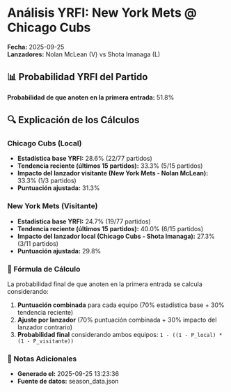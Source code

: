 # Análisis YRFI: New York Mets @ Chicago Cubs

**Fecha:** 2025-09-25  
**Lanzadores:** Nolan McLean (V) vs Shota Imanaga (L)

## 📊 Probabilidad YRFI del Partido

**Probabilidad de que anoten en la primera entrada:** 51.8%

## 🔍 Explicación de los Cálculos

### Chicago Cubs (Local)
- **Estadística base YRFI:** 28.6% (22/77 partidos)
- **Tendencia reciente (últimos 15 partidos):** 33.3% (5/15 partidos)
- **Impacto del lanzador visitante (New York Mets - Nolan McLean):** 33.3% (1/3 partidos)
- **Puntuación ajustada:** 31.3%

### New York Mets (Visitante)
- **Estadística base YRFI:** 24.7% (19/77 partidos)
- **Tendencia reciente (últimos 15 partidos):** 40.0% (6/15 partidos)
- **Impacto del lanzador local (Chicago Cubs - Shota Imanaga):** 27.3% (3/11 partidos)
- **Puntuación ajustada:** 29.8%

### 📝 Fórmula de Cálculo

La probabilidad final de que anoten en la primera entrada se calcula considerando:
1. **Puntuación combinada** para cada equipo (70% estadística base + 30% tendencia reciente)
2. **Ajuste por lanzador** (70% puntuación combinada + 30% impacto del lanzador contrario)
3. **Probabilidad final** considerando ambos equipos: `1 - ((1 - P_local) * (1 - P_visitante))`

### 📌 Notas Adicionales

- **Generado el:** 2025-09-25 13:23:36
- **Fuente de datos:** season_data.json
